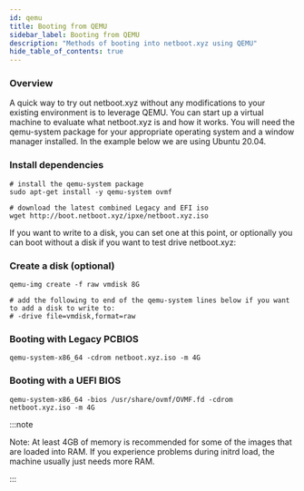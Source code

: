```yaml
---
id: qemu
title: Booting from QEMU
sidebar_label: Booting from QEMU
description: "Methods of booting into netboot.xyz using QEMU"
hide_table_of_contents: true
---
```

### Overview

A quick way to try out netboot.xyz without any modifications to your existing environment is to leverage QEMU.  You can start up a virtual machine to evaluate what netboot.xyz is and how it works.  You will need the qemu-system package for your appropriate operating system and a window manager installed.  In the example below we are using Ubuntu 20.04.

### Install dependencies
```
# install the qemu-system package
sudo apt-get install -y qemu-system ovmf

# download the latest combined Legacy and EFI iso
wget http://boot.netboot.xyz/ipxe/netboot.xyz.iso
```

If you want to write to a disk, you can set one at this point, or optionally you can boot without a disk if you want to test drive netboot.xyz:

### Create a disk (optional)
```
qemu-img create -f raw vmdisk 8G

# add the following to end of the qemu-system lines below if you want to add a disk to write to:
# -drive file=vmdisk,format=raw
```

### Booting with Legacy PCBIOS

```
qemu-system-x86_64 -cdrom netboot.xyz.iso -m 4G
```

### Booting with a UEFI BIOS

```
qemu-system-x86_64 -bios /usr/share/ovmf/OVMF.fd -cdrom netboot.xyz.iso -m 4G
```

:::note

Note: At least 4GB of memory is recommended for some of the images that are loaded into RAM.  If you experience problems during initrd load, the machine usually just needs more RAM.

:::